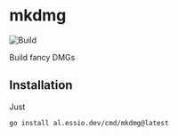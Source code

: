 # mkdmg

![Build](https://github.com/alessio/mkdmg/workflows/Go/badge.svg)

Build fancy DMGs

## Installation

Just

```
go install al.essio.dev/cmd/mkdmg@latest
```
